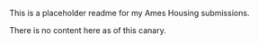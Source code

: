 This is a placeholder readme for my Ames Housing submissions.

There is no content here as of this canary.
